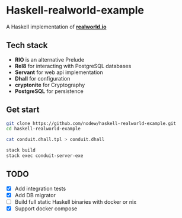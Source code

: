 # Haskell-realworld-example

A Haskell implementation of **[realworld.io](https://realworld.io)**

## Tech stack

- **RIO** is an alternative Prelude
- **Rel8** for interacting with PostgreSQL databases
- **Servant** for web api implementation
- **Dhall** for configuration
- **cryptonite** for Cryptography
- **PostgreSQL** for persistence

## Get start

```bash
git clone https://github.com/nodew/haskell-realworld-example.git
cd haskell-realworld-example

cat conduit.dhall.tpl > conduit.dhall

stack build
stack exec conduit-server-exe
```

## TODO

- [x] Add integration tests
- [x] Add DB migrator
- [ ] Build full static Haskell binaries with docker or nix
- [x] Support docker compose
